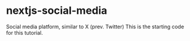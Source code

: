 # nextjs-social-media

Social media platform, similar to X (prev. Twitter)
This is the starting code for this tutorial.
